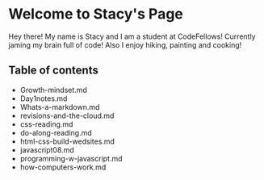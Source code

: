 # Welcome to Stacy's Page

Hey there! My name is Stacy and I am a student at CodeFellows! Currently jaming my brain full of code! Also I enjoy hiking, painting and cooking!

## Table of contents

- Growth-mindset.md
- Day1notes.md
- Whats-a-markdown.md
- revisions-and-the-cloud.md
- css-reading.md
- do-along-reading.md
- html-css-build-wedsites.md
- javascript08.md
- programming-w-javascript.md
- how-computers-work.md

